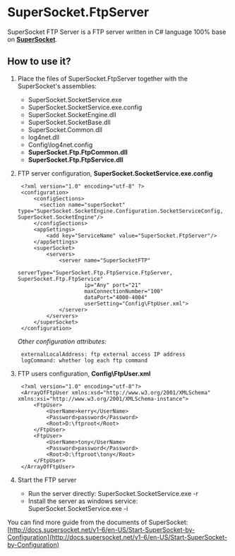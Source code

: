 # SuperSocket.FtpServer


SuperSocket FTP Server is a FTP server written in C# language 100% base on **[SuperSocket](http://docs.supersocket.net/ "SuperSocket")**.

## How to use it? ##

1. Place the files of SuperSocket.FtpServer together with the SuperSocket's assemblies:

	* SuperSocket.SocketService.exe
	* SuperSocket.SocketService.exe.config
	* SuperSocket.SocketEngine.dll
	* SuperSocket.SocketBase.dll
	* SuperSocket.Common.dll
	* log4net.dll
	* Config\log4net.config
	* **SuperSocket.Ftp.FtpCommon.dll**
	* **SuperSocket.Ftp.FtpService.dll**


2. FTP server configuration, **SuperSocket.SocketService.exe.config**


		<?xml version="1.0" encoding="utf-8" ?>
		<configuration>
		    <configSections>
		      <section name="superSocket" type="SuperSocket.SocketEngine.Configuration.SocketServiceConfig, SuperSocket.SocketEngine"/>
		    </configSections>
		    <appSettings>
		        <add key="ServiceName" value="SuperSocket.FtpServer"/>
		    </appSettings>
		    <superSocket>
		        <servers>
		            <server name="SuperSocketFTP"
		                    serverType="SuperSocket.Ftp.FtpService.FtpServer, SuperSocket.Ftp.FtpService"
		                    ip="Any" port="21"
		                    maxConnectionNumber="100"
		                    dataPort="4000-4004"
                            userSetting="Config\FtpUser.xml">
		            </server>
		        </servers>
		    </superSocket>
		</configuration>


	*Other configuration attributes:*

		externalLocalAddress: ftp external access IP address
		logCommand: whether log each ftp command


3. FTP users configuration, **Config\FtpUser.xml**

		<?xml version="1.0" encoding="utf-8"?>
		<ArrayOfFtpUser xmlns:xsd="http://www.w3.org/2001/XMLSchema" xmlns:xsi="http://www.w3.org/2001/XMLSchema-instance">
			<FtpUser>
				<UserName>kerry</UserName>
				<Password>password</Password>
				<Root>D:\ftproot</Root>
			</FtpUser>
			<FtpUser>
				<UserName>tony</UserName>
				<Password>password</Password>
				<Root>D:\ftproot\tony</Root>
			</FtpUser>
		</ArrayOfFtpUser>


4. Start the FTP server

	* Run the server directly: SuperSocket.SocketService.exe -r
	* Install the server as windows service: SuperSocket.SocketService.exe -i


You can find more guide from the documents of SuperSocket:
[http://docs.supersocket.net/v1-6/en-US/Start-SuperSocket-by-Configuration](http://docs.supersocket.net/v1-6/en-US/Start-SuperSocket-by-Configuration)









